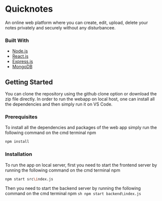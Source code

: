# Quicknotes
An online web platform where you can create, edit, upload, delete your notes privately and securely without any disturbancee.

### Built With

* [Node.js](https://nodejs.org/)
* [React.js](https://reactjs.org/)
* [Express.js](https://expressjs.com/)
* [MongoDB](https://www.mongodb.com/)

## Getting Started

You can clone the repository using the github clone option or download the zip file directly. In order to run the webapp on local host, one can install all the dependencies and then simply run it on VS Code.

### Prerequisites

To install all the dependencies and packages of the web app simply run the following command on the cmd terminal
 npm
  ```sh
  npm install 
  ```

### Installation

To run the app on local server, first you need to start the frontend server by running the following command on the cmd terminal
  npm
  ```sh
  npm start src\index.js
  ```
Then you need to start the backend server by running the following command on the cmd terminal
    npm
    ```sh
    npm start backend\index.js
    ```
